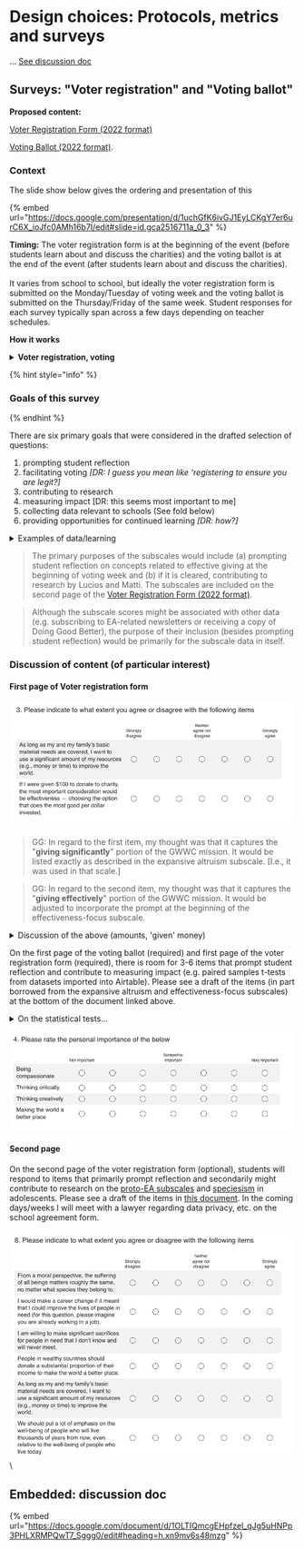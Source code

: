 # Design choices: Protocols, metrics and surveys

... [See discussion doc](https://docs.google.com/document/d/1OLTIQmcgEHpfzel\_qJg5uHNPp3PHLXRMPQwT7\_Sggg0/edit#heading=h.xn9mv6s48mzg)

## Surveys: "Voter registration" and "Voting ballot"

**Proposed content:**

[Voter Registration Form (2022 format)](https://www.surveymonkey.com/r/FFY5B73)

[Voting Ballot (2022 format)](https://www.surveymonkey.com/r/FN9Z5DP).



### Context

The slide show below gives the ordering and presentation of this&#x20;

{% embed url="https://docs.google.com/presentation/d/1uchGfK6ivGJ1EyLCKgY7er6urC6X_ioJfc0AMh16b7I/edit#slide=id.gca2516711a_0_3" %}

**Timing:** The voter registration form is at the beginning of the event (before students learn about and discuss the charities) and the voting ballot is at the end of the event (after students learn about and discuss the charities). \
\
It varies from school to school, but ideally the voter registration form is submitted on the Monday/Tuesday of voting week and the voting ballot is submitted on the Thursday/Friday of the same week. Student responses for each survey typically span across a few days depending on teacher schedules.

**How it works**

<details>

<summary><strong>Voter registration, voting</strong></summary>

&#x20;The logistics of registering to vote (first survey) and actually voting (second survey). The program is designed to give students the feeling, "I just voted, and I know how to vote."

</details>



{% hint style="info" %}
### Goals of this survey
{% endhint %}

There are six primary goals that were considered in the drafted selection of questions:

1. prompting student reflection
2. facilitating voting _\[DR: I guess you mean like 'registering to ensure you are legit?]_
3. contributing to research
4. measuring impact \[DR: this seems most important to me]
5. collecting data relevant to schools (See fold below)
6. providing opportunities for continued learning _\[DR: how?]_

<details>

<summary>Examples of data/learning</summary>

![](<../../.gitbook/assets/image (27) (1) (1).png>)

From [Youtube: Fed presentation](https://youtu.be/s32qCDWsw8s?t=441)

</details>

> The primary purposes of the subscales would include (a) prompting student reflection on concepts related to effective giving at the beginning of voting week and (b) if it is cleared, contributing to research by Lucius and Matti. The subscales are included on the second page of the [Voter Registration Form (2022 format)](https://www.surveymonkey.com/r/FFY5B73).

> Although the subscale scores might be associated with other data (e.g. subscribing to EA-related newsletters or receiving a copy of Doing Good Better), the purpose of their inclusion (besides prompting student reflection) would be primarily for the subscale data in itself.

### Discussion of content (of particular interest)

#### First page of Voter registration form

![3 May 2022 version](<../../.gitbook/assets/image (27) (1) (1) (1).png>)

> GG: In regard to the first item, my thought was that it captures the "**giving significantly**" portion of the GWWC mission. It would be listed exactly as described in the expansive altruism subscale. \[I.e., it was used in that scale.]

> GG: In regard to the second item, my thought was that it captures the "**giving effectively**" portion of the GWWC mission. It would be adjusted to incorporate the prompt at the beginning of the effectiveness-focus subscale.



<details>

<summary> Discussion of the above (amounts, 'given' money) </summary>

David Reinstein. These seem reasonable and useful to me. For the second question, I wonder why you use only $100. Why not $500 or $1000?\
\
And why 'if I were given' ... rather than 'if I were donating'? The 'given money' may convey a different sense of obligation to be effective with someone else's money, or to honor their preferences and wishes. There is even a psych paper where they find a difference in hypothetical choices when someone is a ‘manager’ in such a context.\
\
_I had used $100 because I thought it might seem more plausible for some students and easier to comprehend, but I could see it both ways._

_The reason I had used the language "if I were given" was that many high school students do not have $100 to donate and some students would have a hard time holding the thought experiment of donating money if it were not made accessible by a plausible scenario (e.g. the thought process, "If I were donating $100 to charity...well...I wouldn't do that...so this question doesn't apply to me I guess"). However, I could also see it being phrased differently, e.g. due the possible interpretation of honoring someone else's preferences/wishes._\
\
"You were donating" vs "If I were given" ... it's a tough one. If you had all the space in the world you could consider explaining it further ... "suppose you had $100 that could legally only be given to charity and not kept; but you were not allocating this 'on behalf of someone'" ... but that gets messy​. I guess I'd slightly lean towards "If I were giving $100 to charity" but I'm not sure.​\
\
Depending on your sample size and implementation ability you might be able to do a 'survey experiment' here and randomize how it is asked to see if you find a difference.\
\
On second thought, if you can't 'test it both ways', maybe go with your instinct. Makes sense to expect the most meaningful answers in contexts people can relate to ... and students could probably imagine being given $100 or so to donate.​But maybe change it to:​\
\
\> If I were given $100 to donate to any charity (and asked to use my own judgement in doing so)\
\




</details>



On the first page of the voting ballot (required) and first page of the voter registration form (required), there is room for 3-6 items that prompt student reflection and contribute to measuring impact (e.g. paired samples t-tests from datasets imported into Airtable). Please see a draft of the items (in part borrowed from the expansive altruism and effectiveness-focus subscales) at the bottom of the document linked above.

<details>

<summary>On the statistical tests...</summary>

I (David Reinstein) would suggest an ordered logit if you want this in the context of a model with covariates. \


If you want a simple comparison you could do a Wilcoxon signed-rank test, or for a more 'line-of-sight explainable to data scientists' you could do a permutation test:\
\
First calculate the proportion of times a paired scoring in T2 is greater than its partner in T1 (i.e., probability of superiority, within subjects). Then for your null the permutations would be keeping the scores paired but randomly switching whether they are in T1 or T2 and seeing how often in those shuffled simulations you get the same or greater probability of superiority.\


</details>

![3 May 2022 cersion](<../../.gitbook/assets/image (14) (1).png>)

#### Second page

On the second page of the voter registration form (optional), students will respond to items that primarily prompt reflection and secondarily might contribute to research on the [proto-EA subscales](https://forum.effectivealtruism.org/posts/7f3sq7ZHcRsaBBeMD/what-psychological-traits-predict-interest-in-effective) and [speciesism](https://psyarxiv.com/fte9m) in adolescents. Please see a draft of the items in [this document](https://docs.google.com/document/d/1OLTIQmcgEHpfzel\_qJg5uHNPp3PHLXRMPQwT7\_Sggg0/edit?usp=sharing). In the coming days/weeks I will meet with a lawyer regarding data privacy, etc. on the school agreement form.

![](<../../.gitbook/assets/image (1).png>)\\



## Embedded: discussion doc

{% embed url="https://docs.google.com/document/d/1OLTIQmcgEHpfzel_qJg5uHNPp3PHLXRMPQwT7_Sggg0/edit#heading=h.xn9mv6s48mzg" %}

